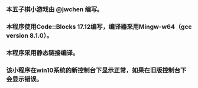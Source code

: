 ### 本五子棋小游戏由 @jwchen 编写。
### 本程序使用Code::Blocks 17.12编写，编译器采用Mingw-w64（gcc version 8.1.0）。
### 本程序采用静态链接编译。
### 该小程序在win10系统的新控制台下显示正常，如果在旧版控制台下会显示错误。

